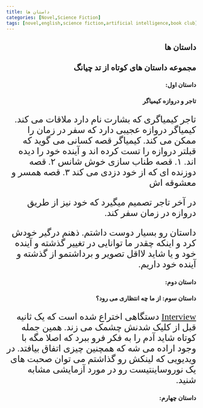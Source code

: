 ```yaml
---
title: داستان ها
categories: [Novel,Science Fiction]
tags: [novel,english,science fiction,artificial intelligence,book club]
---
```


<style type="text/css"> 
@font-face { font-family: 'Roya'; src: url('../../roya.ttf'); } 
p { font-family: Roya; direction: rtl; font-size:24px; } 
ul {direction:rtl;font-family: Roya;}
h2 {direction:rtl;font-family: Roya;}
h3 {direction:rtl;font-family: Roya;}
</style> 


## داستان ها
## مجموعه داستان های کوتاه از تد چیانگ


### داستان اول:
### تاجر و دروازه کیمیاگر

تاجر کیمیاگری که بشارت نام دارد ملاقات می کند. کیمیاگر دروازه عجیبی دارد که سفر در زمان را ممکن می کند. کیمیاگر قصه کسانی می گوید که قبلتر دروازه را تست کرده اند و آینده خود را دیده اند.
۱. قصه طناب سازی خوش شانس
۲. قصه دوزنده ای که از خود دزدی می کند
۳. قصه همسر و معشوقه اش

در آخر تاجر تصمیم میگیرد که خود نیز از طریق دروازه در زمان سفر کند.


داستان رو بسیار دوست داشتم. ذهنم درگیر خودش کرد و اینکه چقدر ما توانایی در تغییر گذشته و آینده خود و یا شاید لااقل تصویر و برداشتمو از گذشته و آینده خود داریم. 

### داستان دوم:

### داستان سوم: از ما چه انتظاری می رود؟
[Interview](https://youtu.be/g0ZRQ1ya0qA?t=158)
دستگاهی اختراع شده است که یک ثانیه قبل از کلیک شدنش چشمک می زند. همین جمله کوتاه شاید آدم را به فکر فرو ببرد که اصلا مگه با وجود اراده می شه که همچنین چیزی اتفاق بیافتد. در ویدیویی که لینکش رو گذاشتم می توان صحبت های یک نوروساینتیست رو در مورد آزمایشی مشابه شنید. 

### داستان چهارم:



